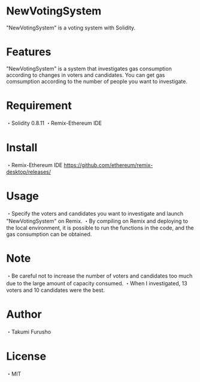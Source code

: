 # NewVotingSystem
 
"NewVotingSystem" is a voting system with Solidity.
 
# Features
 
"NewVotingSystem" is a system that investigates gas consumption according to changes in voters and candidates.
You can get gas comsumption according to the number of people you want to investigate. 
 
# Requirement
 
・Solidity 0.8.11
・Remix-Ethereum IDE
 
# Install
 
・Remix-Ethereum IDE   https://github.com/ethereum/remix-desktop/releases/
 
# Usage

・Specify the voters and candidates you want to investigate and launch "NewVotingSystem" on Remix.
・By compiling on Remix and deploying to the local environment, it is possible to run the functions in the code, and the gas consumption can be obtained.

# Note
 
・Be careful not to increase the number of voters and candidates too much due to the large amount of capacity consumed.
・When I investigated, 13 voters and 10 candidates were the best.

# Author
 
・Takumi Furusho
 
# License

・MIT